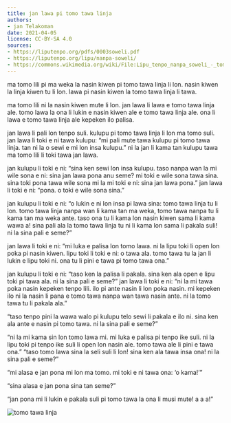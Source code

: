```yaml
---
title: jan lawa pi tomo tawa linja
authors:
- jan Telakoman
date: 2021-04-05
license: CC-BY-SA 4.0
sources:
- https://liputenpo.org/pdfs/0003soweli.pdf
- https://liputenpo.org/lipu/nanpa-soweli/
- https://commons.wikimedia.org/wiki/File:Lipu_tenpo_nanpa_soweli_-_tomo_tawa_linja.svg
---
```


ma tomo lili pi ma weka la nasin kiwen pi tomo tawa linja li lon. nasin kiwen la linja kiwen tu li lon. lawa pi nasin kiwen la tomo tawa linja li tawa.

ma tomo lili ni la nasin kiwen mute li lon. jan lawa li lawa e tomo tawa linja ale. tomo lawa la ona li lukin e nasin kiwen ale e tomo tawa linja ale. ona li lawa e tomo tawa linja ale kepeken ilo palisa.

jan lawa li pali lon tenpo suli. kulupu pi tomo tawa linja li lon ma tomo suli. jan lawa li toki e ni tawa kulupu: “mi pali mute tawa kulupu pi tomo tawa linja. tan ni la o sewi e mi lon insa kulupu.” ni la jan li kama tan kulupu tawa ma tomo lili li toki tawa jan lawa.

jan kulupu li toki e ni: “sina ken sewi lon insa kulupu. taso nanpa wan la mi wile sona e ni: sina jan lawa pona anu seme? mi toki e wile sona tawa sina. sina toki pona tawa wile sona mi la mi toki e ni: sina jan lawa pona.” jan lawa li toki e ni: “pona. o toki e wile sona sina.”

jan kulupu li toki e ni: “o lukin e ni lon insa pi lawa sina: tomo tawa linja tu li lon. tomo tawa linja nanpa wan li kama tan ma weka, tomo tawa nanpa tu li kama tan ma weka ante. taso ona tu li kama lon nasin kiwen sama li kama wawa a! sina pali ala la tomo tawa linja tu ni li kama lon sama li pakala suli! ni la sina pali e seme?”

jan lawa li toki e ni: “mi luka e palisa lon tomo lawa. ni la lipu toki li open lon poka pi nasin kiwen. lipu toki li toki e ni: o tawa ala. tomo tawa tu la jan li lukin e lipu toki ni. ona tu li pini e tawa pi tomo tawa ona.”

jan kulupu li toki e ni: “taso ken la palisa li pakala. sina ken ala open e lipu toki pi tawa ala. ni la sina pali e seme?” jan lawa li toki e ni: “ni la mi tawa poka nasin kepeken tenpo lili. ilo pi ante nasin li lon poka nasin. mi kepeken ilo ni la nasin li pana e tomo tawa nanpa wan tawa nasin ante. ni la tomo tawa tu li pakala ala.”

“taso tenpo pini la wawa walo pi kulupu telo sewi li pakala e ilo ni. sina ken ala ante e nasin pi tomo tawa. ni la sina pali e seme?”

“ni la mi kama sin lon tomo lawa mi. mi luka e palisa pi tenpo ike suli. ni la lipu toki pi tenpo ike suli li open lon nasin ale. tomo tawa ale li pini e tawa ona.” “taso tomo lawa sina la seli suli li lon! sina ken ala tawa insa ona! ni la sina pali e seme?”

“mi alasa e jan pona mi lon ma tomo. mi toki e ni tawa ona: ‘o kama!’”

“sina alasa e jan pona sina tan seme?”

“jan pona mi li lukin e pakala suli pi tomo tawa la ona li musi mute! a a a!”

![tomo tawa linja](https://upload.wikimedia.org/wikipedia/commons/7/7f/Lipu_tenpo_nanpa_soweli_-_tomo_tawa_linja.svg)
